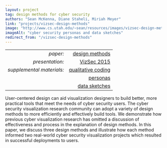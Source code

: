 ```yaml
---
layout: project
tag: design methods for cyber security
authors: "Sean McKenna, Diane Staheli, Miriah Meyer"
link: "projects/vizsec-design-methods"
image: "http://www.cs.utah.edu/~sean/resources/images/vizsec-design-methods.png"
imageAlt: "cyber security personas and data sketches"
redirect_from: "/vizsec-design-methods"
---
```


|                           |                                               |
| ---:                      | ---:                                          |
| *paper:*                  | [design methods](paper.pdf)                   |
| *presentation:*           | [VizSec 2015](presentation.pdf)               |
| *supplemental materials:* | [qualitative coding](qualitative-coding.xlsx) |
|                           | [personas](personas.pdf)                      |
|                           | [data sketches](data-sketches.pdf)            |

User-centered design can aid visualization designers to build better, more practical tools that meet the needs of cyber security users.
The cyber security visualization research community can adopt a variety of design methods to more efficiently and effectively build tools.
We demonstrate how previous cyber visualization research has omitted a discussion of effectiveness and process in the explanation of design methods.
In this paper, we discuss three design methods and illustrate how each method informed two real-world cyber security visualization projects which resulted in successful deployments to users.

